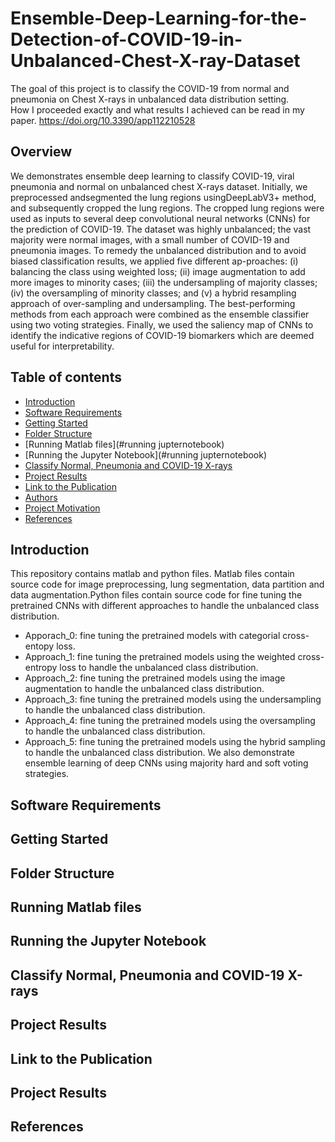 # Ensemble-Deep-Learning-for-the-Detection-of-COVID-19-in-Unbalanced-Chest-X-ray-Dataset
The goal of this project is to classify the COVID-19 from normal and pneumonia on Chest X-rays in unbalanced data distribution setting.         
How I proceeded exactly and what results I achieved can be read in my paper. https://doi.org/10.3390/app112210528

## Overview
<div dir="ltr">
We demonstrates ensemble deep learning to classify COVID-19, viral pneumonia and normal on unbalanced chest X-rays dataset. Initially, we preprocessed andsegmented the lung regions usingDeepLabV3+ method, and subsequently cropped the lung regions. The cropped lung regions were used as inputs to several deep convolutional neural networks (CNNs) for the prediction of COVID-19. The dataset was highly unbalanced; the vast majority were normal images, with a small number of COVID-19 and pneumonia images. To remedy the unbalanced distribution and to avoid biased classification results, we applied five different ap-proaches: (i) balancing the class using weighted loss; (ii) image augmentation to add more images to minority cases; (iii) the undersampling of majority classes; (iv) the oversampling of minority classes; and (v) a hybrid resampling approach of over-sampling and undersampling. The best-performing methods from each approach were combined as the ensemble classifier using two voting strategies. Finally, we used the saliency map of CNNs to identify the indicative regions of COVID-19 biomarkers which are deemed useful for interpretability.


</div>

## Table of contents
* [Introduction ](#introduction) 
* [Software Requirements](#software-requirements) 
* [Getting Started](#getting-started)
* [Folder Structure](#folder_structure)
* [Running Matlab files](#running jupternotebook)
* [Running the Jupyter Notebook](#running jupternotebook)
* [Classify Normal, Pneumonia and COVID-19 X-rays](#classify_x-rays)
* [Project Results](#project_resultss)
* [Link to the Publication](#pulication-link)
* [Authors](#author)
* [Project Motivation](#project-motivation)
* [References](#references)

## Introduction 

  This repository contains matlab and python files. Matlab files contain source code for image preprocessing, lung segmentation, data partition and data augmentation.Python files contain source code for fine tuning the pretrained CNNs with different approaches to handle the unbalanced class distribution.

* Apporach_0: fine tuning the pretrained models with categorial cross-entopy loss.
* Approach_1: fine tuning the pretrained models using the weighted cross-entropy loss to handle the unbalanced class distribution.
* Approach_2: fine tuning the pretrained models using the image augmentation to handle the unbalanced class distribution.
* Approach_3: fine tuning the pretrained models using the undersampling to handle the unbalanced class distribution.
* Approach_4: fine tuning the pretrained models using the oversampling to handle the unbalanced class distribution.
* Approach_5: fine tuning the pretrained models using the hybrid sampling to handle the unbalanced class distribution. We also demonstrate ensemble learning of deep CNNs using majority hard and soft voting strategies.

## Software Requirements

## Getting Started

## Folder Structure

## Running Matlab files

## Running the Jupyter Notebook

## Classify Normal, Pneumonia and COVID-19 X-rays

## Project Results

## Link to the Publication

## Project Results

## References
